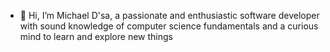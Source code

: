 - 👋 Hi, I’m Michael D'sa, a passionate and enthusiastic software developer with sound knowledge of computer science fundamentals and a curious mind to learn and explore new things
<!-- 
- 👀 I’m interested in ...
- 🌱 I’m currently learning ...
- 💞️ I’m looking to collaborate on ...
- 📫 How to reach me ...

dsamichael097/dsamichael097 is a ✨ special ✨ repository because its `README.md` (this file) appears on your GitHub profile.
You can click the Preview link to take a look at your changes.
--->
